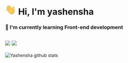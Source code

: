 # <img src="https://github.com/ABSphreak/ABSphreak/blob/master/gifs/Hi.gif" width="35px"> Hi, I'm yashensha
### 🌱 I'm currently learning Front-end development
[![](https://img.shields.io/badge/.-LinkedIn-Blue?style=flat&logo=linkedin)](https://www.linkedin.com/in/mohammad-yashensha-52bb43222/)
[![](https://img.shields.io/badge/.-WhatsApp-White?style=flat&logo=whatsapp)](https://wa.me/919778236873)
---
<p> <!-- GitHub README Stats -->
  <a href="https://gitstats.me/yashensha">
    <img width="500" height="auto" align="left" alt="Yashensha github stats" 
         src="https://github-readme-stats.vercel.app/api?username=yashensha&show_icons=true&theme=algolia&count_private=true" />
 
  </a>
